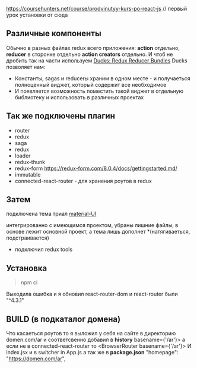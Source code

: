 https://coursehunters.net/course/prodvinutyy-kurs-po-react-js  // первый урок установки от сюда

## Различные компоненты
Обычно в разных файлах redux всего приложения: __action__ отдельно, __reducer__   в сторонке отдельно
__action creators__ отдельно. И чтоб не дробить так на части используем [Ducks: Redux Reducer Bundles](https://github.com/erikras/ducks-modular-redux)
Ducks позволяет нам:
- Константы, sagas и reducerы храним в одном месте - и получаеться полноценный виджет, который содержит все необходимое
- И появляется возможность поместить такой виджет в отдельную библиотеку и использовать в различных проектах 


## Так же подключены плагин
- router 
- redux 
- saga 
- redux 
- loader
- redux-thunk
- redux-form  https://redux-form.com/8.0.4/docs/gettingstarted.md/
- immutable
- connected-react-router - для хранения роутов в redux

## Затем 
подключена тема триал [material-UI](#https://demos.creative-tim.com/material-kit-react/#/)

интегрированно с имеющимся проектом, убраны лишние файлы, 
в основе лежит основной проект, а тема лишь дополнет *(натягиваеться, подстраивается)

- подключил redux tools


## Установка

> npm ci

Выходила ошибка и я обновил react-router-dom и  react-router
были "^4.3.1"

## BUILD (в подкаталог домена)
Что касаеться роутов то я выложил у себя на сайте в директорию domen.com/ar 
и соответсвенно добавил в __history__ basename={'/ar'}> а если не в connected-react-router то <BrowserRouter basename={'/ar'}> И  index.jsx и __<Redirect to='/'/>__ в switcher in App.js
a так же в __package.json__  "homepage": "https://domen.com/ar",